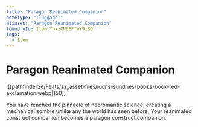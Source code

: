 ```yaml
---
title: "Paragon Reanimated Companion"
noteType: ":luggage:"
aliases: "Paragon Reanimated Companion"
foundryId: Item.YhxzCN6EFTwY9iBO
tags:
  - Item
---
```


# Paragon Reanimated Companion
![[pathfinder2e/Feats/zz_asset-files/icons-sundries-books-book-red-exclamation.webp|150]]

You have reached the pinnacle of necromantic science, creating a mechanical zombie unlike any the world has seen before. Your reanimated construct companion becomes a paragon construct companion.
